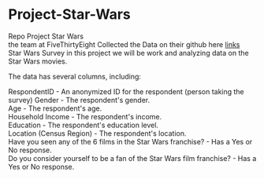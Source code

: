 # Project-Star-Wars
Repo Project Star Wars<br>
the team at FiveThirtyEight Collected the Data on their github here [links](https://github.com/fivethirtyeight/data/tree/master/star-wars-survey)<br>
Star Wars Survey
in this project we will be work and analyzing data on the Star Wars movies.

The data has several columns, including:

RespondentID - An anonymized ID for the respondent (person taking the survey)
Gender - The respondent's gender.<br>
Age - The respondent's age.<br>
Household Income - The respondent's income.<br>
Education - The respondent's education level.<br>
Location (Census Region) - The respondent's location.<br>
Have you seen any of the 6 films in the Star Wars franchise? - Has a Yes or No response.<br>
Do you consider yourself to be a fan of the Star Wars film franchise? - Has a Yes or No response.<br>
